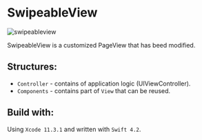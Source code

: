 # SwipeableView
![swipeableview](https://user-images.githubusercontent.com/25744906/80863067-cae84900-8ca3-11ea-9dfb-2e0450b4e0aa.gif)

SwipeableView is a customized PageView that has beed modified.

## Structures:
- `Controller` - contains of application logic (UIViewController).
- `Components` - contains part of `View` that can be reused.

## Build with:
Using `Xcode 11.3.1` and written with `Swift 4.2`.
